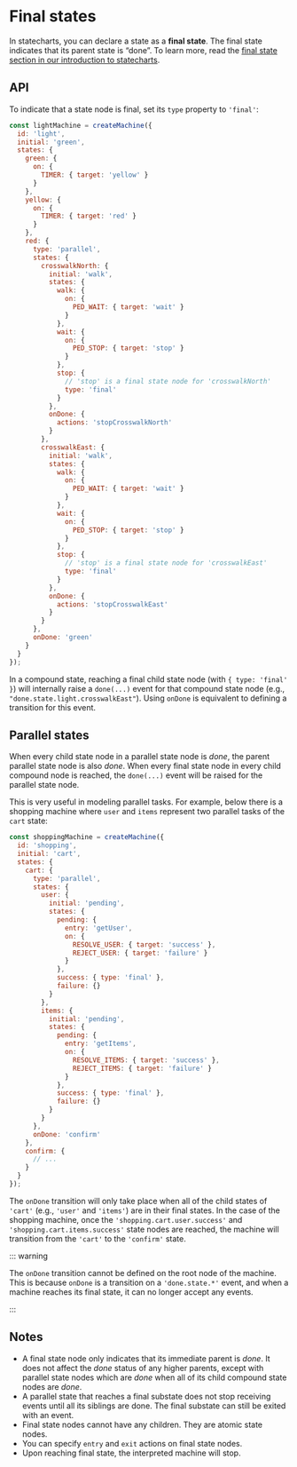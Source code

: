 # Final states

In statecharts, you can declare a state as a **final state**. The final state indicates that its parent state is “done”. To learn more, read the [final state section in our introduction to statecharts](./introduction-to-state-machines-and-statecharts/index.md#final-state).

## API

To indicate that a state node is final, set its `type` property to `'final'`:

```js
const lightMachine = createMachine({
  id: 'light',
  initial: 'green',
  states: {
    green: {
      on: {
        TIMER: { target: 'yellow' }
      }
    },
    yellow: {
      on: {
        TIMER: { target: 'red' }
      }
    },
    red: {
      type: 'parallel',
      states: {
        crosswalkNorth: {
          initial: 'walk',
          states: {
            walk: {
              on: {
                PED_WAIT: { target: 'wait' }
              }
            },
            wait: {
              on: {
                PED_STOP: { target: 'stop' }
              }
            },
            stop: {
              // 'stop' is a final state node for 'crosswalkNorth'
              type: 'final'
            }
          },
          onDone: {
            actions: 'stopCrosswalkNorth'
          }
        },
        crosswalkEast: {
          initial: 'walk',
          states: {
            walk: {
              on: {
                PED_WAIT: { target: 'wait' }
              }
            },
            wait: {
              on: {
                PED_STOP: { target: 'stop' }
              }
            },
            stop: {
              // 'stop' is a final state node for 'crosswalkEast'
              type: 'final'
            }
          },
          onDone: {
            actions: 'stopCrosswalkEast'
          }
        }
      },
      onDone: 'green'
    }
  }
});
```

In a compound state, reaching a final child state node (with `{ type: 'final' }`) will internally raise a `done(...)` event for that compound state node (e.g., `"done.state.light.crosswalkEast"`). Using `onDone` is equivalent to defining a transition for this event.

## Parallel states

When every child state node in a parallel state node is _done_, the parent parallel state node is also _done_. When every final state node in every child compound node is reached, the `done(...)` event will be raised for the parallel state node.

This is very useful in modeling parallel tasks. For example, below there is a shopping machine where `user` and `items` represent two parallel tasks of the `cart` state:

```js
const shoppingMachine = createMachine({
  id: 'shopping',
  initial: 'cart',
  states: {
    cart: {
      type: 'parallel',
      states: {
        user: {
          initial: 'pending',
          states: {
            pending: {
              entry: 'getUser',
              on: {
                RESOLVE_USER: { target: 'success' },
                REJECT_USER: { target: 'failure' }
              }
            },
            success: { type: 'final' },
            failure: {}
          }
        },
        items: {
          initial: 'pending',
          states: {
            pending: {
              entry: 'getItems',
              on: {
                RESOLVE_ITEMS: { target: 'success' },
                REJECT_ITEMS: { target: 'failure' }
              }
            },
            success: { type: 'final' },
            failure: {}
          }
        }
      },
      onDone: 'confirm'
    },
    confirm: {
      // ...
    }
  }
});
```

The `onDone` transition will only take place when all of the child states of `'cart'` (e.g., `'user'` and `'items'`) are in their final states. In the case of the shopping machine, once the `'shopping.cart.user.success'` and `'shopping.cart.items.success'` state nodes are reached, the machine will transition from the `'cart'` to the `'confirm'` state.

::: warning

The `onDone` transition cannot be defined on the root node of the machine. This is because `onDone` is a transition on a `'done.state.*'` event, and when a machine reaches its final state, it can no longer accept any events.

:::

## Notes

- A final state node only indicates that its immediate parent is _done_. It does not affect the _done_ status of any higher parents, except with parallel state nodes which are _done_ when all of its child compound state nodes are _done_.
- A parallel state that reaches a final substate does not stop receiving events until all its siblings are done. The final substate can still be exited with an event.
- Final state nodes cannot have any children. They are atomic state nodes.
- You can specify `entry` and `exit` actions on final state nodes.
- Upon reaching final state, the interpreted machine will stop.

